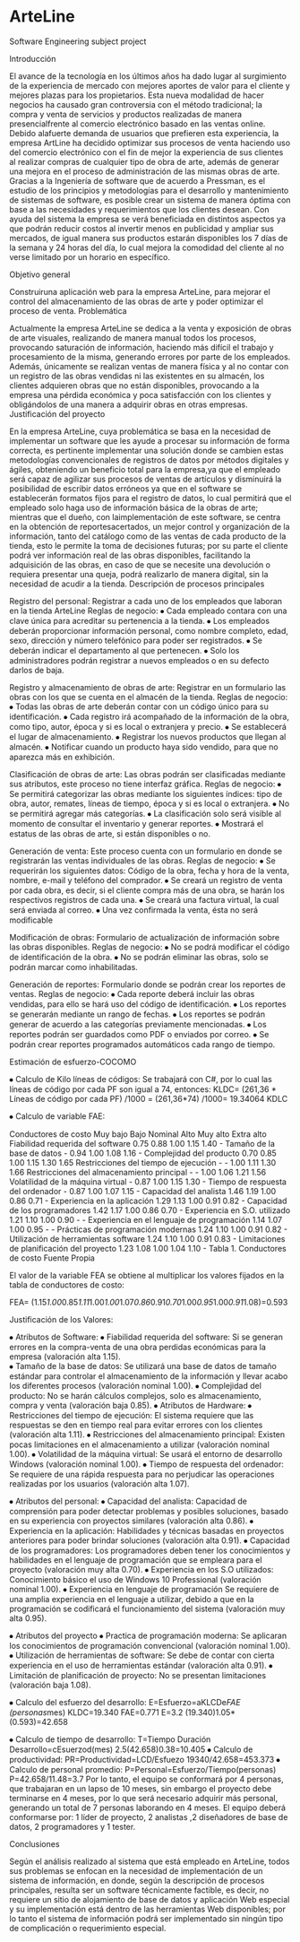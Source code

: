 # ArteLine
Software Engineering subject project

Introducción

El avance de la tecnología en los últimos años ha dado lugar al surgimiento de la experiencia de mercado con mejores aportes de valor para el cliente y mejores plazas para los propietarios. Esta nueva modalidad de hacer negocios ha causado gran controversia con el método tradicional; la compra y venta de servicios y productos realizadas de manera presencialfrente al comercio electrónico basado en las ventas online.
Debido alafuerte demanda de usuarios que prefieren esta experiencia, la empresa ArtLine ha decidido optimizar sus procesos de venta haciendo uso del comercio electrónico con el fin de mejor la experiencia de sus clientes al realizar compras de cualquier tipo de obra de arte, además de generar una mejora en el proceso de administración de las mismas obras de arte. 
Gracias a la Ingeniería de software que de acuerdo a Pressman, es el estudio de los principios y metodologías para el desarrollo y mantenimiento de sistemas de software, es posible crear un sistema de manera óptima con base a las necesidades y requerimientos que los clientes desean.
Con ayuda del sistema la empresa se verá beneficiada en distintos aspectos ya que podrán reducir costos al invertir menos en publicidad y ampliar sus mercados, de igual manera sus productos estarán disponibles los 7 días de la semana y 24 horas del día, lo cual mejora la comodidad del cliente al no verse limitado por un horario en específico. 




Objetivo general

Construiruna aplicación web para la empresa ArteLine, para mejorar el control del almacenamiento de las obras de arte y poder optimizar el proceso de venta.
Problemática

Actualmente la empresa ArteLine se dedica a la venta y exposición de obras de arte visuales, realizando de manera manual todos los procesos, provocando saturación de información, haciendo más difícil el trabajo y procesamiento de la misma, generando errores por parte de los empleados. Además, únicamente se realizan ventas de manera física y al no contar con un registro de las obras vendidas ni las existentes en su almacén, los clientes adquieren obras que no están disponibles, provocando a la empresa una pérdida económica y poca satisfacción con los clientes y obligándolos de una manera a adquirir obras en otras empresas.
Justificación del proyecto

En la empresa ArteLine, cuya problemática se basa en la necesidad de implementar un software que les ayude a procesar su información de forma correcta, es pertinente implementar una solución donde se cambien estas metodologías convencionales de registros de datos por métodos digitales y ágiles, obteniendo un beneficio total para la empresa,ya que el empleado será capaz de agilizar sus procesos de ventas de artículos y disminuirá la posibilidad de escribir datos erróneos ya que en el software se establecerán formatos fijos para el registro de datos, lo cual permitirá que el empleado solo haga uso de información básica de la obras de arte; mientras que el dueño, con laimplementación de este software, se centra en la obtención de reportesacertados, un mejor control y organización de la información, tanto del catálogo como de las ventas de cada producto de la tienda, esto le permite la toma de decisiones futuras; por su parte el cliente podrá ver información real de las obras disponibles, facilitando la adquisición de las obras, en caso de que se necesite una devolución o requiera presentar una queja, podrá realizarlo de manera digital, sin la necesidad de acudir a la tienda.
Descripción de procesos principales

Registro del personal: Registrar a cada uno de los empleados que laboran en la tienda ArteLine
Reglas de negocio:
⦁	Cada empleado contara con una clave única para acreditar su pertenencia a la tienda.
⦁	Los empleados deberán proporcionar información personal, como nombre completo, edad, sexo, dirección y número telefónico para poder ser registrados.
⦁	Se deberán indicar el departamento al que pertenecen. 
⦁	Solo los administradores podrán registrar a nuevos empleados o en su defecto darlos de baja.

Registro y almacenamiento de obras de arte: Registrar en un formulario las obras con los que se cuenta en el almacén de la tienda.
Reglas de negocio:
⦁	Todas las obras de arte deberán contar con un código único para su identificación.
⦁	Cada registro irá acompañado de la información de la obra, como tipo, autor, época y si es local o extranjera y precio.
⦁	Se establecerá el lugar de almacenamiento.
⦁	Registrar los nuevos productos que llegan al almacén.
⦁	Notificar cuando un producto haya sido vendido, para que no aparezca más en exhibición.

Clasificación de obras de arte: Las obras podrán ser clasificadas mediante sus atributos, este proceso no tiene interfaz gráfica.
	Reglas de negocio:
⦁	Se permitirá categorizar las obras mediante los siguientes índices: tipo de obra, autor, remates, líneas de tiempo, época y si es local o extranjera.
⦁	No se permitirá agregar más categorías.
⦁	La clasificación solo será visible al momento de consultar el inventario y generar reportes.
⦁	Mostrará el estatus de las obras de arte, si están disponibles o no.


Generación de venta: Este proceso cuenta con un formulario en donde se registrarán las ventas individuales de las obras.
Reglas de negocio:
⦁	Se requerirán los siguientes datos: Código de la obra, fecha y hora de la venta, nombre, e-mail y teléfono del comprador.
⦁	Se creará un registro de venta por cada obra, es decir, si el cliente compra más de una obra, se harán los respectivos registros de cada una. 
⦁	Se creará una factura virtual, la cual será enviada al correo.
⦁	Una vez confirmada la venta, ésta no será modificable

Modificación de obras: Formulario de actualización de información sobre las obras disponibles.
Reglas de negocio:
⦁	No se podrá modificar el código de identificación de la obra.
⦁	No se podrán eliminar las obras, solo se podrán marcar como inhabilitadas.

Generación de reportes: Formulario donde se podrán crear los reportes de ventas.
Reglas de negocio:
⦁	Cada reporte deberá incluir las obras vendidas, para ello se hará uso del código de identificación.
⦁	Los reportes se generarán mediante un rango de fechas.
⦁	Los reportes se podrán generar de acuerdo a las categorías previamente mencionadas.
⦁	Los reportes podrán ser guardados como PDF o enviados por correo.
⦁	Se podrán crear reportes programados automáticos cada rango de tiempo.

Estimación de esfuerzo-COCOMO

⦁	Calculo de Kilo líneas de códigos:
Se trabajará con C#, por lo cual las líneas de código por cada PF son igual a 74, entonces:
KLDC= (261,36 * Líneas de código por cada PF) /1000 = (261,36*74) /1000= 19.34064 KDLC

⦁	Calculo de variable FAE: 

Conductores de costo	Muy bajo	Bajo	Nominal	Alto	Muy alto	Extra alto
Fiabilidad requerida del software	0.75	0.88	1.00	1.15	1.40	-
Tamaño de la base de datos	-	0.94	1.00	1.08	1.16	-
Complejidad del producto	0.70	0.85	1.00	1.15	1.30	1.65
Restricciones del tiempo de ejecución	-	-	1.00	1.11	1.30	1.66
Restricciones del almacenamiento principal	-	-	1.00	1.06	1.21	1.56
Volatilidad de la máquina virtual	-	0.87	1.00	1.15	1.30	-
Tiempo de respuesta del ordenador	-	0.87	1.00	1.07	1.15	-
Capacidad del analista	1.46	1.19	1.00	0.86	0.71	-
Experiencia en la aplicación	1.29	1.13	1.00	0.91	0.82	-
Capacidad de los programadores	1.42	1.17	1.00	0.86	0.70	-
Experiencia en S.O. utilizado	1.21	1.10	1.00	0.90	-	-
Experiencia en el lenguaje de programación	1.14	1.07	1.00	0.95	-	-
Prácticas de programación modernas	1.24	1.10	1.00	0.91	0.82	-
Utilización de herramientas software	1.24	1.10	1.00	0.91	0.83	-
Limitaciones de planificación del proyecto	1.23	1.08	1.00	1.04	1.10	-
Tabla 1. Conductores de costo
Fuente Propia


El valor de la variable FEA se obtiene al multiplicar los valores fijados en la tabla de conductores de costo:

FEA= (1.15*1.00*0.85*1.11*1.00*1.00*1.07*0.86*0.91*0.70*1.00*0.95*1.00*0.91*1.08)=0.593


Justificación de los Valores:

⦁	Atributos de Software: 
⦁	Fiabilidad requerida del software:
Si se generan errores en la compra-venta de una obra perdidas económicas para la empresa (valoración alta 1.15).  
⦁	Tamaño de la base de datos:
Se utilizará una base de datos de tamaño  estándar para controlar el almacenamiento de la información y llevar acabo los diferentes procesos (valoración nominal 1.00).
⦁	Complejidad del producto:
No se harán cálculos complejos, solo es almacenamiento, compra y venta (valoración baja 0.85).
⦁	Atributos de Hardware:
⦁	Restricciones del tiempo de ejecución:
El sistema requiere que  las respuestas se den en tiempo real para evitar errores con los clientes (valoración alta 1.11).
⦁	Restricciones del almacenamiento principal:
Existen pocas limitaciones en el almacenamiento a utilizar (valoración nominal 1.00).
⦁	Volatilidad de la máquina virtual:
Se usará el entorno de desarrollo Windows (valoración nominal 1.00).
⦁	Tiempo de respuesta del ordenador:
Se requiere de una rápida respuesta para no perjudicar las operaciones realizadas por los usuarios (valoración alta 1.07).

⦁	Atributos del personal:
⦁	Capacidad del analista: 
Capacidad de comprensión para poder detectar problemas y posibles soluciones, basado en su experiencia con proyectos similares (valoración alta 0.86).
⦁	Experiencia en la aplicación: 
Habilidades y técnicas basadas en proyectos anteriores para poder brindar soluciones (valoración alta 0.91).
⦁	Capacidad de los programadores:
Los programadores deben tener los conocimientos y habilidades en el lenguaje de programación que se empleara para el proyecto (valoración  muy alta 0.70).
⦁	Experiencia en los S.O utilizados:
Conocimiento básico el uso de  Windows 10 Professional (valoración nominal 1.00).
⦁	Experiencia en lenguaje de programación 
Se requiere  de una amplia experiencia en el lenguaje a utilizar, debido a que en la programación se codificará el funcionamiento del sistema (valoración muy alta 0.95).

⦁	Atributos del proyecto 
⦁	Practica de programación moderna: 
Se aplicaran los conocimientos  de programación convencional (valoración nominal 1.00).
⦁	Utilización de herramientas de software:
Se debe de contar con cierta experiencia en el uso de herramientas estándar (valoración alta 0.91).
⦁	Limitación de planificación de proyecto:
No se presentan limitaciones (valoración baja 1.08). 


⦁	Calculo del esfuerzo del desarrollo: 
E=Esfuerzo=aKLCDe*FAE (personas*mes)
KLDC=19.340
FAE=0.771
E=3.2 (19.340)1.05*(0.593)=42.658

⦁	Calculo de tiempo de desarrollo: 
T=Tiempo Duración Desarrollo=cEsuerzod(mes)
2.5(42.658)0.38=10.405
⦁	Calculo de productividad: 
PR=Productividad=LCD/Esfuezo
19340/42.658=453.373
⦁	Calculo de personal promedio: 
P=Personal=Esfuerzo/Tiempo(personas)
P=42.658/11.48=3.7
Por lo tanto, el equipo se conformará por 4 personas, que trabajaran en un lapso de 10 meses, sin embargo el proyecto debe terminarse en 4 meses, por lo que será necesario adquirir más personal, generando un total de 7 personas laborando en 4 meses. 
El equipo deberá conformarse por: 1 líder de proyecto, 2 analistas ,2 diseñadores de base de datos, 2 programadores y 1 tester.






Conclusiones

Según el análisis realizado al sistema que está empleado en ArteLine, todos sus problemas se enfocan en la necesidad de implementación de un sistema de información, en donde, según la descripción de procesos principales, resulta ser un software técnicamente factible, es decir, no requiere un sitio de alojamiento de base de datos y aplicación Web especial y su implementación está dentro de las herramientas Web disponibles; por lo tanto el sistema de información podrá ser implementado sin ningún tipo de complicación o requerimiento especial.



